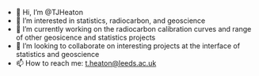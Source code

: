 - 👋 Hi, I’m @TJHeaton
- 👀 I’m interested in statistics, radiocarbon, and geoscience
- 🌱 I’m currently working on the radiocarbon calibration curves and range of other geosicence and statistics projects
- 💞️ I’m looking to collaborate on interesting projects at the interface of statistics and geoscience
- 📫 How to reach me: t.heaton@leeds.ac.uk

<!---
TJHeaton/TJHeaton is a ✨ special ✨ repository because its `README.md` (this file) appears on your GitHub profile.
You can click the Preview link to take a look at your changes.
--->
